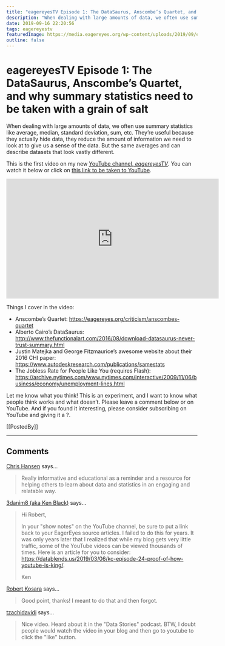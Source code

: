 ```yaml
---
title: "eagereyesTV Episode 1: The DataSaurus, Anscombe’s Quartet, and why summary statistics need to be taken with a grain of salt"
description: "When dealing with large amounts of data, we often use summary statistics like average, median, standard deviation, sum, etc. They’re useful because they actually hide data, they reduce the amount of information we need to look at to give us a sense of the data. But the same averages and can describe datasets that look vastly different."
date: 2019-09-16 22:20:56
tags: eagereyestv
featuredImage: https://media.eagereyes.org/wp-content/uploads/2019/09/eagereyesTV-DataSaurus.jpg
outline: false
---
```


# eagereyesTV Episode 1: The DataSaurus, Anscombe’s Quartet, and why summary statistics need to be taken with a grain of salt

When dealing with large amounts of data, we often use summary statistics like average, median, standard deviation, sum, etc. They’re useful because they actually hide data, they reduce the amount of information we need to look at to give us a sense of the data. But the same averages and can describe datasets that look vastly different.

This is the first video on my new <a href="https://m.youtube.com/channel/UCKecjwo5N9YrRyYf_sj72KQ">YouTube channel, <em>eagereyesTV</em></a>. You can watch it below or click on <a href="https://youtu.be/RbHCeANCbW0">this link to be taken to YouTube</a>.

<p align="center"><iframe width="560" height="315" src="https://www.youtube.com/embed/RbHCeANCbW0?si=cj8PjmGJUajwZiyE" title="YouTube video player" frameborder="0" allow="accelerometer; autoplay; clipboard-write; encrypted-media; gyroscope; picture-in-picture; web-share" allowfullscreen></iframe></p>

Things I cover in the video:

<ul><li>Anscombe’s Quartet: <a href="/criticism/anscombes-quartet">https://eagereyes.org/criticism/anscombes-quartet</a></li><li>Alberto Cairo’s DataSaurus: <a href="http://www.thefunctionalart.com/2016/08/download-datasaurus-never-trust-summary.html">http://www.thefunctionalart.com/2016/08/download-datasaurus-never-trust-summary.html</a></li><li>Justin Matejka and George Fitzmaurice’s awesome website about their 2016 CHI paper: <a href="https://www.autodeskresearch.com/publications/samestats">https://www.autodeskresearch.com/publications/samestats</a></li><li>The Jobless Rate for People Like You (requires Flash): <a href="https://archive.nytimes.com/www.nytimes.com/interactive/2009/11/06/business/economy/unemployment-lines.html?emc=eta1#">https://archive.nytimes.com/www.nytimes.com/interactive/2009/11/06/business/economy/unemployment-lines.html</a></li></ul>

Let me know what you think! This is an experiment, and I want to know what people think works and what doesn’t. Please leave a comment below or on YouTube. And if you found it interesting, please consider subscribing on YouTube and giving it a ?.

[[PostedBy]]

<aside class="comments">

---
## Comments

<a href="http:www.massey.ac.nz" rel="nofollow noopener" target="_blank">Chris Hansen</a> says…
>	Really informative and educational as a reminder and a resource for helping others to learn about data and statistics in an engaging and relatable way.

<a href="http://datablends.us" rel="nofollow noopener" target="_blank">3danim8 (aka Ken Black)</a> says…
>	Hi Robert,
>	
>	In your "show notes" on the YouTube channel, be sure to put a link back to your EagerEyes source articles. I failed to do this for years. It was only years later that I realized that while my blog gets very little traffic, some of the YouTube videos can be viewed thousands of times. Here is an article for you to consider: https://datablends.us/2019/03/06/kc-episode-24-proof-of-how-youtube-is-king/.
>	
>	Ken

<a href="/about" rel="nofollow noopener" target="_blank">Robert Kosara</a> says…
>	Good point, thanks! I meant to do that and then forgot.

<a href="http://tzachidavidi.wordpress.com" rel="nofollow noopener" target="_blank">tzachidavidi</a> says…
>	Nice video.  Heard about it in the "Data Stories" podcast.  BTW, I doubt people would watch the video in your blog and then go to youtube to click the "like" button.

</aside>


